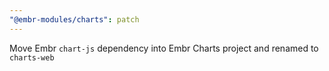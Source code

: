 ```yaml
---
"@embr-modules/charts": patch
---
```


Move Embr `chart-js` dependency into Embr Charts project and renamed to `charts-web`
